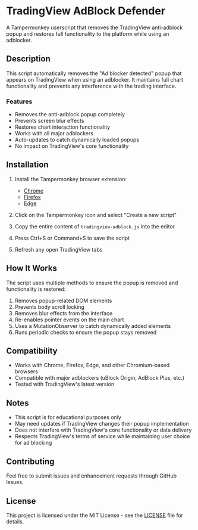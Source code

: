 # TradingView AdBlock Defender

A Tampermonkey userscript that removes the TradingView anti-adblock popup and restores full functionality to the platform while using an adblocker.

## Description

This script automatically removes the "Ad blocker detected" popup that appears on TradingView when using an adblocker. It maintains full chart functionality and prevents any interference with the trading interface.

### Features

- Removes the anti-adblock popup completely
- Prevents screen blur effects
- Restores chart interaction functionality
- Works with all major adblockers
- Auto-updates to catch dynamically loaded popups
- No impact on TradingView's core functionality

## Installation

1. Install the Tampermonkey browser extension:
   - [Chrome](https://chrome.google.com/webstore/detail/tampermonkey/dhdgffkkebhmkfjojejmpbldmpobfkfo)
   - [Firefox](https://addons.mozilla.org/en-US/firefox/addon/tampermonkey/)
   - [Edge](https://microsoftedge.microsoft.com/addons/detail/tampermonkey/iikmkjmpaadaobahmlepeloendndfphd)

2. Click on the Tampermonkey icon and select "Create a new script"

3. Copy the entire content of `tradingview-adblock.js` into the editor

4. Press Ctrl+S or Command+S to save the script

5. Refresh any open TradingView tabs

## How It Works

The script uses multiple methods to ensure the popup is removed and functionality is restored:

1. Removes popup-related DOM elements
2. Prevents body scroll locking
3. Removes blur effects from the interface
4. Re-enables pointer events on the main chart
5. Uses a MutationObserver to catch dynamically added elements
6. Runs periodic checks to ensure the popup stays removed

## Compatibility

- Works with Chrome, Firefox, Edge, and other Chromium-based browsers
- Compatible with major adblockers (uBlock Origin, AdBlock Plus, etc.)
- Tested with TradingView's latest version

## Notes

- This script is for educational purposes only
- May need updates if TradingView changes their popup implementation
- Does not interfere with TradingView's core functionality or data delivery
- Respects TradingView's terms of service while maintaining user choice for ad blocking

## Contributing

Feel free to submit issues and enhancement requests through GitHub Issues.

## License

This project is licensed under the MIT License - see the [LICENSE](LICENSE) file for details.
